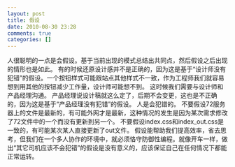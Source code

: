 ```yaml
---
layout: post
title: 假设
date: 2010-08-30 23:28
comments: true
categories: []
---
```

人很聪明的一点是会假设。基于当前出现的模式总结出共同点，然后假设之后出现的情形也是如此。
有的时候还原设计感并不是正确的，因为这是基于“设计师没有犯错”的假设。一个按钮样式可能跟站点其他样式不一致，作为工程师我们就容易想到用其他的按钮减少工作量，设计师可能想不到。
这时候我们需要与设计师和产品经理沟通。
产品经理说设计稿就这么定了，后期不会变更，这也是不正确的，因为这是基于“产品经理没有犯错”的假设。
人是会犯错的。
不要假设72服务器上的文件是最新的，有可能外网才是最新，这种情况的发生是因为某次需求修改了72文件中的一个而没有更新到另一个。
不要假设index.css和index_out.css是一致的，有可能某次某人直接更新了out文件。
假设能帮助我们提高效率，省去思考，但我们在一个多人协作的环境中，就必须恪守防御性编程。就像开车一样，做出“其它司机应该不会犯错”的假设是没有意义的，应该保证自己在任何情况下都能正常运转。
